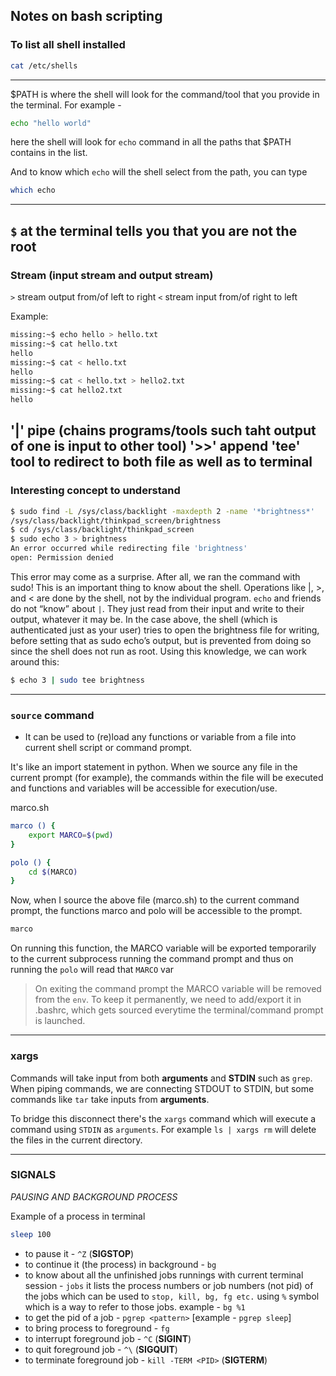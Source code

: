 ## Notes on bash scripting

### To list all shell installed
```bash
cat /etc/shells
```
---

$PATH is where the shell will look for the command/tool that you provide in the terminal. For example -
```bash
echo "hello world"
```
here the shell will look for `echo` command in all the paths that $PATH contains in the list.

And to know which `echo` will the shell select from the path, you can type
```bash
which echo
```
---

`$` at the terminal tells you that you are not the root
---
### Stream (input stream and output stream)

`>` stream output from/of left to right
`<` stream input from/of right to left

Example:
```bash
missing:~$ echo hello > hello.txt
missing:~$ cat hello.txt
hello
missing:~$ cat < hello.txt
hello
missing:~$ cat < hello.txt > hello2.txt
missing:~$ cat hello2.txt
hello
```

'|' pipe (chains programs/tools such taht output of one is input to other tool)
'>>' append
'tee' tool to redirect to both file as well as to terminal 
---
### Interesting concept to understand

```bash
$ sudo find -L /sys/class/backlight -maxdepth 2 -name '*brightness*'
/sys/class/backlight/thinkpad_screen/brightness
$ cd /sys/class/backlight/thinkpad_screen
$ sudo echo 3 > brightness
An error occurred while redirecting file 'brightness'
open: Permission denied
```

This error may come as a surprise. After all, we ran the command with sudo! This is an important thing to know about the shell. Operations like |, >, and < are done by the shell, not by the individual program. 
`echo` and friends do not “know” about `|`. They just read from their input and write to their output, whatever it may be. In the case above, the shell (which is authenticated just as your user) tries to open the brightness file for writing, before setting that as sudo echo’s output, but is prevented from doing so since the shell does not run as root. Using this knowledge, we can work around this:
```bash
$ echo 3 | sudo tee brightness
```
---

### `source` command
* It can be used to (re)load any functions or variable from a file into current shell script or command prompt.

It's like an import statement in python. When we source any file in the current prompt (for example), the commands within the file will be executed and functions and variables will be accessible for execution/use.

marco.sh
```bash
marco () {
    export MARCO=$(pwd)
}

polo () {
    cd $(MARCO)
}
```

Now, when I source the above file (marco.sh) to the current command prompt, the functions marco and polo will be accessible to the prompt.

```bash
marco
```
On running this function, the MARCO variable will be exported temporarily to the current subprocess running the command prompt and thus on running the `polo` will read that `MARCO` var

> On exiting the command prompt the MARCO variable will be removed from the `env`. To keep it permanently, we need to add/export it in .bashrc, which gets sourced everytime the terminal/command prompt is launched.

---
### xargs

Commands will take input from both __arguments__ and __STDIN__ such as `grep`. When piping commands, we are connecting STDOUT to STDIN, but some commands like `tar` take inputs from __arguments__.

To bridge this disconnect there's the `xargs` command which will execute a command using `STDIN` as `arguments`.
For example `ls | xargs rm` will delete the files in the current directory.

---

### SIGNALS
_PAUSING AND BACKGROUND PROCESS_

Example of a process in terminal
```bash
sleep 100
```

* to pause it - `^Z` (__SIGSTOP__)
* to continue it (the process) in background - `bg`
* to know about all the unfinished jobs runnings with current terminal session - `jobs`
    it lists the process numbers or job numbers (not pid) of the jobs which can be used to `stop, kill, bg, fg etc.` using `%` symbol which is a way to refer to those jobs. example - `bg %1`
* to get the pid of a job - `pgrep <pattern>` [example - `pgrep sleep`]
* to bring process to foreground - `fg`
* to interrupt foreground job - `^C` (__SIGINT__)
* to quit foreground job - `^\` (__SIGQUIT__)
* to terminate foreground job - `kill -TERM <PID>` (__SIGTERM__)

